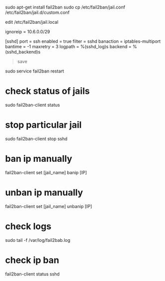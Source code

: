 sudo apt-get install fail2ban
sudo cp /etc/fail2ban/jail.conf /etc/fail2ban/jail.d/custom.conf

edit /etc/fail2ban/jail.local


ignoreip = 10.6.0.0/29

[sshd]
port = ssh
enabled = true
filter = sshd
banaction = iptables-multiport
bantime = -1
maxretry = 3
logpath = %(sshd_log)s
backend = %(sshd_backend)s

> save

sudo service fail2ban restart

# check status of jails
sudo fail2ban-client status

# stop particular jail
sudo fail2ban-client stop sshd

# ban ip manually
fail2ban-client set [jail_name] banip [IP]

# unban ip manually
fail2ban-client set [jail_name] unbanip [IP]

# check logs

sudo tail -f /var/log/fail2bab.log

# check ip ban 

fail2ban-client status sshd
